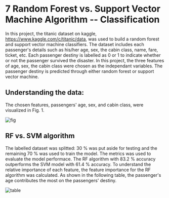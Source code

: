 # 7 Random Forest vs. Support Vector Machine Algorithm -- Classification

In this project, the titanic dataset on kaggle, https://www.kaggle.com/c/titanic/data, was used to build a random forest and support vector machine classifiers. The dataset includes each passenger's details such as his/her age, sex, the cabin class, name, fare, ticket, etc. Each passenger destiny is labelled as 0 or 1 to indicate whether or not the passenger survived the disaster. In this project, the three features of age, sex, the cabin class were chosen as the independant variables. The passenger destiny is predicted through either random forest or support vector machine. 

## Understanding the data:
The chosen features, passengers' age, sex, and cabin class, were visualized in Fig. 1.

![fig](https://user-images.githubusercontent.com/54812742/145497452-fae983a4-9212-4d79-ac58-8b21ba7aa008.PNG)

## RF vs. SVM algorithm
The labelled dataset was splitted: 30 % was put aside for testing and the remaining 70 % was used to train the model. The metrics was used to evaluate the model performace. The RF algorithm with 83.2 % accuracy outperforms the SVM model with 61.4 % accuracy. To understand the relative importance of each feature, the feature importance for the RF algorithm was calculated. As shown in the following table, the passenger's age contributes the most on the passengers' destiny. 

![table](https://user-images.githubusercontent.com/54812742/145500371-707e6873-36e9-4317-b3f3-a2af0ced3f5a.PNG)
